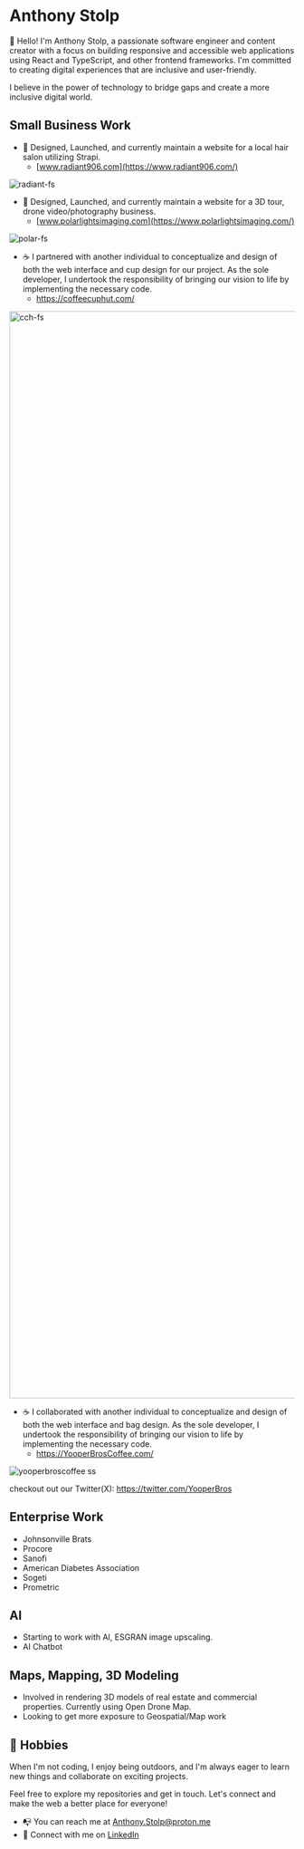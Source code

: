 
# Anthony Stolp

👋 Hello! I'm Anthony Stolp, a passionate software engineer and content creator with a focus on building responsive and accessible web applications using React and TypeScript, and other frontend frameworks. I'm committed to creating digital experiences that are inclusive and user-friendly.

I believe in the power of technology to bridge gaps and create a more inclusive digital world.

## Small Business Work

- :rocket: Designed, Launched, and currently maintain a website for a local hair salon utilizing Strapi.
  - [www.radiant906.com](https://www.radiant906.com/)
    
![radiant-fs](https://github.com/AJStolp/AJStolp/assets/47982927/2080739b-9a34-48fb-b920-3224f5c6957f)

- :construction_worker: Designed, Launched, and currently maintain a website for a 3D tour, drone video/photography business.
  - [www.polarlightsimaging.com](https://www.polarlightsimaging.com/)
    
![polar-fs](https://github.com/AJStolp/AJStolp/assets/47982927/8f83c07f-12d0-4186-b4c4-1405573d9317)

- ☕ I partnered with another individual to conceptualize and design of both the web interface and cup design for our project. As the sole developer, I undertook the responsibility of bringing our vision to life by implementing the necessary code.
  - https://coffeecuphut.com/
    
<img width="1920" alt="cch-fs" src="https://github.com/AJStolp/AJStolp/assets/47982927/57b78047-7392-4716-8529-b36f6f4be165">

- ☕ I collaborated with another individual to conceptualize and design of both the web interface and bag design. As the sole developer, I undertook the responsibility of bringing our vision to life by implementing the necessary code.
  - https://YooperBrosCoffee.com/
    
![yooperbroscoffee ss](https://github.com/AJStolp/AJStolp/assets/47982927/3a6f1e5f-b9af-41b2-bf32-3cf50e15aec0)

checkout out our Twitter(X): https://twitter.com/YooperBros

    
## Enterprise Work

- Johnsonville Brats
- Procore
- Sanofi
- American Diabetes Association
- Sogeti
- Prometric

## AI

- Starting to work with AI, ESGRAN image upscaling.
- AI Chatbot

## Maps, Mapping, 3D Modeling
- Involved in rendering 3D models of real estate and commercial properties. Currently using Open Drone Map.
- Looking to get more exposure to Geospatial/Map work

## 🌱 Hobbies

When I'm not coding, I enjoy being outdoors, and I'm always eager to learn new things and collaborate on exciting projects.

Feel free to explore my repositories and get in touch. Let's connect and make the web a better place for everyone!

- :mailbox_with_no_mail: You can reach me at [Anthony.Stolp@proton.me](mailto:anthony.stolp@proton.me)
- :handshake: Connect with me on [LinkedIn](https://linkedin.com/in/anthonyjstolp)

